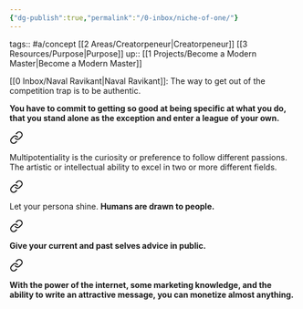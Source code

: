 ```yaml
---
{"dg-publish":true,"permalink":"/0-inbox/niche-of-one/"}
---
```


tags:: #a/concept [[2 Areas/Creatorpeneur\|Creatorpeneur]] [[3 Resources/Purpose\|Purpose]]
up:: [[1 Projects/Become a Modern Master\|Become a Modern Master]]

[[0 Inbox/Naval Ravikant\|Naval Ravikant]]: The way to get out of the competition trap is to be authentic.


<div class="transclusion internal-embed is-loaded"><div class="markdown-embed">



**You have to commit to getting so good at being specific at what you do, that you stand alone as the exception and enter a league of your own.** 

</div></div>



<div class="transclusion internal-embed is-loaded"><a class="markdown-embed-link" href="/4-archive/notes/multipotentiality/#05d43a" aria-label="Open link"><svg xmlns="http://www.w3.org/2000/svg" width="24" height="24" viewBox="0 0 24 24" fill="none" stroke="currentColor" stroke-width="2" stroke-linecap="round" stroke-linejoin="round" class="svg-icon lucide-link"><path d="M10 13a5 5 0 0 0 7.54.54l3-3a5 5 0 0 0-7.07-7.07l-1.72 1.71"></path><path d="M14 11a5 5 0 0 0-7.54-.54l-3 3a5 5 0 0 0 7.07 7.07l1.71-1.71"></path></svg></a><div class="markdown-embed">



Multipotentiality is the curiosity or preference to follow different passions. The artistic or intellectual ability to excel in two or more different fields. 

</div></div>



<div class="transclusion internal-embed is-loaded"><a class="markdown-embed-link" href="/4-archive/notes/how-to-create-a-niche-of-one/#5d50db" aria-label="Open link"><svg xmlns="http://www.w3.org/2000/svg" width="24" height="24" viewBox="0 0 24 24" fill="none" stroke="currentColor" stroke-width="2" stroke-linecap="round" stroke-linejoin="round" class="svg-icon lucide-link"><path d="M10 13a5 5 0 0 0 7.54.54l3-3a5 5 0 0 0-7.07-7.07l-1.72 1.71"></path><path d="M14 11a5 5 0 0 0-7.54-.54l-3 3a5 5 0 0 0 7.07 7.07l1.71-1.71"></path></svg></a><div class="markdown-embed">



Let your persona shine. **Humans are drawn to people.** 

</div></div>



<div class="transclusion internal-embed is-loaded"><a class="markdown-embed-link" href="/4-archive/notes/how-to-profit-from-solving-your-own-problems-dan-koe/#9e53cc" aria-label="Open link"><svg xmlns="http://www.w3.org/2000/svg" width="24" height="24" viewBox="0 0 24 24" fill="none" stroke="currentColor" stroke-width="2" stroke-linecap="round" stroke-linejoin="round" class="svg-icon lucide-link"><path d="M10 13a5 5 0 0 0 7.54.54l3-3a5 5 0 0 0-7.07-7.07l-1.72 1.71"></path><path d="M14 11a5 5 0 0 0-7.54-.54l-3 3a5 5 0 0 0 7.07 7.07l1.71-1.71"></path></svg></a><div class="markdown-embed">



**Give your current and past selves advice in public.** 

</div></div>



<div class="transclusion internal-embed is-loaded"><a class="markdown-embed-link" href="/4-archive/notes/how-to-profit-from-solving-your-own-problems-dan-koe/#79d37f" aria-label="Open link"><svg xmlns="http://www.w3.org/2000/svg" width="24" height="24" viewBox="0 0 24 24" fill="none" stroke="currentColor" stroke-width="2" stroke-linecap="round" stroke-linejoin="round" class="svg-icon lucide-link"><path d="M10 13a5 5 0 0 0 7.54.54l3-3a5 5 0 0 0-7.07-7.07l-1.72 1.71"></path><path d="M14 11a5 5 0 0 0-7.54-.54l-3 3a5 5 0 0 0 7.07 7.07l1.71-1.71"></path></svg></a><div class="markdown-embed">



**With the power of the internet, some marketing knowledge, and the ability to write an attractive message, you can monetize almost anything.** 

</div></div>
